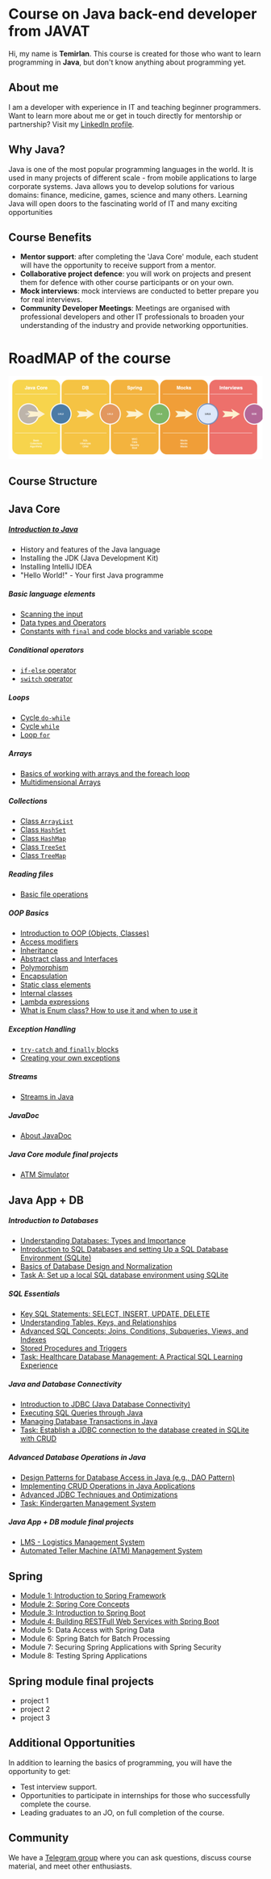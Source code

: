 # Course on Java back-end developer from JAVAT
Hi, my name is **Temirlan**. This course is created for those who want to learn programming in **Java**,
but don't know anything about programming yet.

## About me
I am a developer with experience in IT and teaching beginner programmers. Want to learn more about me or get in touch
directly for mentorship or partnership? Visit my [LinkedIn profile](https://www.linkedin.com/in/temirlan100).

## Why Java?
Java is one of the most popular programming languages in the world. It is used in many projects of different
scale - from mobile applications to large corporate systems. Java allows you to develop solutions for various
domains: finance, medicine, games, science and many others. Learning Java will open doors to the fascinating world of IT
and many exciting opportunities

## Course Benefits
- **Mentor support**: after completing the 'Java Core' module, each student will have the opportunity to receive support from a mentor.
- **Collaborative project defence**: you will work on projects and present them for defence with other course participants or on your own.
- **Mock interviews**: mock interviews are conducted to better prepare you for real interviews.
- **Community Developer Meetings**: Meetings are organised with professional developers and other IT professionals to broaden your understanding of the industry and provide networking opportunities.

# RoadMAP of the course
![roadmap](Img/ROADMAP.png)

## Course Structure
## **Java Core**
##### [Introduction to Java](JavaCore/lessons/hello_world.MD)
- History and features of the Java language
- Installing the JDK (Java Development Kit)
- Installing IntelliJ IDEA
- "Hello World!" - Your first Java programme

##### Basic language elements
- [Scanning the input](JavaCore/lessons/linput_scanning.MD)
- [Data types and Operators](JavaCore/lessons/data_types_operators.MD)
- [Constants with `final` and code blocks and variable scope](JavaCore/lessons/final_blocks.MD)

##### Conditional operators
- [`if-else` operator](JavaCore/lessons/if_else.MD)
- [`switch` operator](JavaCore/lessons/switch.MD)

##### Loops
- [Cycle `do-while`](JavaCore/lessons/do_while.MD)
- [Cycle `while`](JavaCore/lessons/while.MD)
- [Loop `for`](JavaCore/lessons/for_loop.MD)

##### Arrays
- [Basics of working with arrays and the foreach loop](JavaCore/lessons/array.MD)
- [Multidimensional Arrays](JavaCore/lessons/matrix.MD)

##### Collections
- [Class `ArrayList`](JavaCore/lessons/list_arraylist.MD)
- [Class `HashSet`](JavaCore/lessons/set_hashset.MD)
- [Class `HashMap`](JavaCore/lessons/map_hashmap.MD)
- [Class `TreeSet`](JavaCore/lessons/treeset.MD)
- [Class `TreeMap`](JavaCore/lessons/treemap.MD)

##### Reading files
- [Basic file operations](JavaCore/lessons/file_io.MD)

##### OOP Basics
- [Introduction to OOP (Objects, Classes)](JavaCore/lessons/intro_oop.MD)
- [Access modifiers](JavaCore/lessons/access_modifiers.MD)
- [Inheritance](JavaCore/lessons/inheritance.MD)
- [Abstract class and Interfaces](JavaCore/lessons/abstract_class_interface.MD)
- [Polymorphism](JavaCore/lessons/polymorphism.MD)
- [Encapsulation](JavaCore/lessons/encapsulation.MD)
- [Static class elements](JavaCore/lessons/static.MD)
- [Internal classes](JavaCore/lessons/internal_class.MD)
- [Lambda expressions](JavaCore/lessons/lambda.MD)
- [What is Enum class? How to use it and when to use it](JavaCore/lessons/enum.MD)

##### Exception Handling
- [`try-catch` and `finally` blocks](JavaCore/lessons/try_catch_finally.MD)
- [Creating your own exceptions](JavaCore/lessons/own_exception.MD)

##### Streams
- [Streams in Java](JavaCore/lessons/streams.MD)

##### JavaDoc
- [About JavaDoc](JavaCore/lessons/javadoc.MD)

##### Java Core module final projects
- [ATM Simulator](JavaCore/lessons/atm_project.MD)


## **Java App + DB**
##### Introduction to Databases
- [Understanding Databases: Types and Importance](db/lessons/database_intro.MD)
- [Introduction to SQL Databases and setting Up a SQL Database Environment (SQLite)](db/lessons/sqllite_env.MD)
- [Basics of Database Design and Normalization](db/lessons/db_normalization.MD)
- [Task A: Set up a local SQL database environment using SQLite](db/tasks/sqlite_install.MD)

##### SQL Essentials
- [Key SQL Statements: SELECT, INSERT, UPDATE, DELETE](db/lessons/siud_sql.MD)
- [Understanding Tables, Keys, and Relationships](db/lessons/table_keys.MD)
- [Advanced SQL Concepts: Joins, Conditions, Subqueries, Views, and Indexes](db/lessons/joins_conditions.MD)
- [Stored Procedures and Triggers](db/lessons/procedures_triggers.MD)
- [Task: Healthcare Database Management: A Practical SQL Learning Experience](db/tasks/sql_essentials.MD)

##### Java and Database Connectivity
- [Introduction to JDBC (Java Database Connectivity)](db/lessons/jdbc.MD)
- [Executing SQL Queries through Java](db/lessons/sql_jdbc.MD)
- [Managing Database Transactions in Java](db/lessons/transactions.MD)
- [Task: Establish a JDBC connection to the database created in SQLite with CRUD](db/tasks/jdbc_connection.MD)

##### Advanced Database Operations in Java
- [Design Patterns for Database Access in Java (e.g., DAO Pattern)](db/lessons/view_service_dao.MD)
- [Implementing CRUD Operations in Java Applications](db/lessons/crud.MD)
- [Advanced JDBC Techniques and Optimizations](db/lessons/advance_jdbc_intro.MD)
- [Task: Kindergarten Management System](db/tasks/advance_database_operations.MD)

##### Java App + DB module final projects
- [LMS - Logistics Management System](db/projects/lms_project.MD)
- [Automated Teller Machine (ATM) Management System](db/projects/atm_project.MD)


## **Spring**
- [Module 1: Introduction to Spring Framework](spring/lessons/module_1.MD)
- [Module 2: Spring Core Concepts](spring/lessons/module_2.MD)
- [Module 3: Introduction to Spring Boot](spring/lessons/module_3.MD)
- [Module 4: Building RESTFull Web Services with Spring Boot](spring/lessons/module_4.MD)
- Module 5: Data Access with Spring Data
- Module 6: Spring Batch for Batch Processing
- Module 7: Securing Spring Applications with Spring Security
- Module 8: Testing Spring Applications

## **Spring module final projects**
- project 1
- project 2
- project 3

## Additional Opportunities
In addition to learning the basics of programming, you will have the opportunity to get:
- Test interview support.
- Opportunities to participate in internships for those who successfully complete the course.
- Leading graduates to an JO, on full completion of the course.

## Community
We have a [Telegram group](https://t.me/javatgroup) where you can ask questions, 
discuss course material, and meet other enthusiasts.